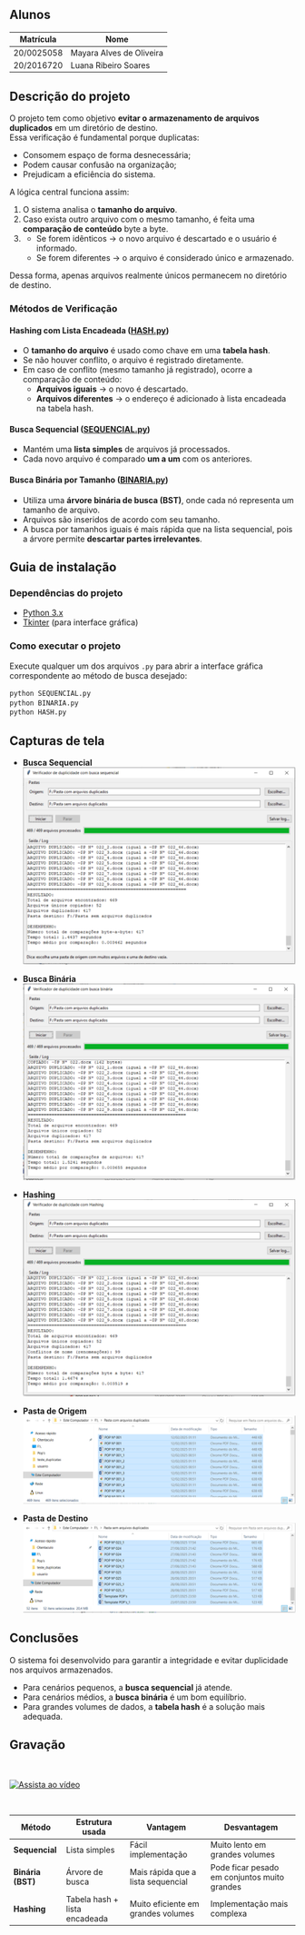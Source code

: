 ## Alunos  
| Matrícula | Nome |  
|-----------------------|---------------------|  
| 20/0025058 | Mayara Alves de Oliveira |  
| 20/2016720 | Luana Ribeiro Soares     |  

## Descrição do projeto
O projeto tem como objetivo **evitar o armazenamento de arquivos duplicados** em um diretório de destino.  
Essa verificação é fundamental porque duplicatas:  
- Consomem espaço de forma desnecessária;  
- Podem causar confusão na organização;  
- Prejudicam a eficiência do sistema.  

A lógica central funciona assim:  
1. O sistema analisa o **tamanho do arquivo**.  
2. Caso exista outro arquivo com o mesmo tamanho, é feita uma **comparação de conteúdo** byte a byte.  
3. - Se forem idênticos → o novo arquivo é descartado e o usuário é informado.  
   - Se forem diferentes → o arquivo é considerado único e armazenado.  

Dessa forma, apenas arquivos realmente únicos permanecem no diretório de destino.  

### Métodos de Verificação  

#### Hashing com Lista Encadeada ([HASH.py](HASH.py))  
- O **tamanho do arquivo** é usado como chave em uma **tabela hash**.  
- Se não houver conflito, o arquivo é registrado diretamente.  
- Em caso de conflito (mesmo tamanho já registrado), ocorre a comparação de conteúdo:  
  - **Arquivos iguais** → o novo é descartado.  
  - **Arquivos diferentes** → o endereço é adicionado à lista encadeada na tabela hash.  

#### Busca Sequencial ([SEQUENCIAL.py](SEQUENCIAL.py))  
- Mantém uma **lista simples** de arquivos já processados.  
- Cada novo arquivo é comparado **um a um** com os anteriores.  

#### Busca Binária por Tamanho ([BINARIA.py](BINARIA.py))  
- Utiliza uma **árvore binária de busca (BST)**, onde cada nó representa um tamanho de arquivo.  
- Arquivos são inseridos de acordo com seu tamanho.  
- A busca por tamanhos iguais é mais rápida que na lista sequencial, pois a árvore permite **descartar partes irrelevantes**.  

## Guia de instalação

### Dependências do projeto

- [Python 3.x](https://www.python.org/downloads/)  
- [Tkinter](https://docs.python.org/3/library/tkinter.html) (para interface gráfica)  

### Como executar o projeto

Execute qualquer um dos arquivos `.py` para abrir a interface gráfica correspondente ao método de busca desejado:

```sh
python SEQUENCIAL.py
python BINARIA.py
python HASH.py
```
## Capturas de tela
- **Busca Sequencial**  
  ![Busca Sequencial](Capturas/BuscaSequencial.PNG)  

- **Busca Binária**  
  ![Busca Binária](Capturas/BuscaBinaria.PNG)  

- **Hashing**  
  ![Hashing](Capturas/Hashing.PNG)  

- **Pasta de Origem**  
    ![Origem](Capturas/Origem.PNG)  

- **Pasta de Destino**     
    ![Destino](Capturas/Destino.PNG) 
    

## Conclusões

O sistema foi desenvolvido para garantir a integridade e evitar duplicidade nos arquivos armazenados.  
- Para cenários pequenos, a **busca sequencial** já atende.  
- Para cenários médios, a **busca binária** é um bom equilíbrio.  
- Para grandes volumes de dados, a **tabela hash** é a solução mais adequada.  

## Gravação 
<br>

[![Assista ao vídeo](https://img.youtube.com/vi/SvSuG8IaGgk/0.jpg)](https://www.youtube.com/watch?v=SvSuG8IaGgk)

<br>

| Método        | Estrutura usada | Vantagem | Desvantagem |
|---------------|----------------|----------|-------------|
| **Sequencial** | Lista simples  | Fácil implementação | Muito lento em grandes volumes |
| **Binária (BST)** | Árvore de busca | Mais rápida que a lista sequencial | Pode ficar pesado em conjuntos muito grandes |
| **Hashing** | Tabela hash + lista encadeada | Muito eficiente em grandes volumes | Implementação mais complexa |


